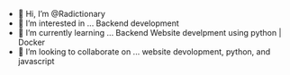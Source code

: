 - 👋 Hi, I’m @Radictionary
- 👀 I’m interested in ... Backend development
- 🌱 I’m currently learning ... Backend Website develpment using python | Docker 
- 💞️ I’m looking to collaborate on ... website devolopment, python, and javascript 

<!---
RK129/RK129 is a ✨ special ✨ repository because its `README.md` (this file) appears on your GitHub profile.
You can click the Preview link to take a look at your changes.
--->
